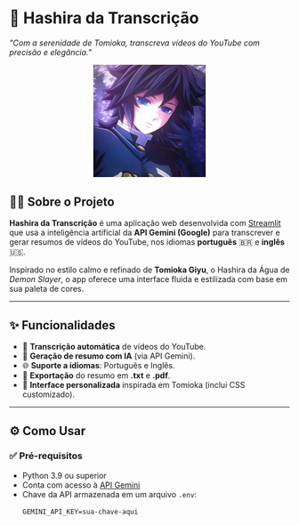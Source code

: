 # 🌊 Hashira da Transcrição

*"Com a serenidade de Tomioka, transcreva vídeos do YouTube com precisão e elegância."*

<p align="center">
  <img src="tomioka.jpg" alt="Tomioka Banner" width="40%" />
</p>

## 🧘‍♂️ Sobre o Projeto

**Hashira da Transcrição** é uma aplicação web desenvolvida com [Streamlit](https://streamlit.io/) que usa a inteligência artificial da **API Gemini (Google)** para transcrever e gerar resumos de vídeos do YouTube, nos idiomas **português** 🇧🇷 e **inglês** 🇺🇸.

Inspirado no estilo calmo e refinado de **Tomioka Giyu**, o Hashira da Água de *Demon Slayer*, o app oferece uma interface fluida e estilizada com base em sua paleta de cores.

---

## ✨ Funcionalidades

- 🔗 **Transcrição automática** de vídeos do YouTube.
- 🧠 **Geração de resumo com IA** (via API Gemini).
- 🌐 **Suporte a idiomas**: Português e Inglês.
- 📄 **Exportação** do resumo em **.txt** e **.pdf**.
- 🎨 **Interface personalizada** inspirada em Tomioka (inclui CSS customizado).

---

## ⚙️ Como Usar

### ✅ Pré-requisitos

- Python 3.9 ou superior
- Conta com acesso à [API Gemini](https://ai.google.dev/)
- Chave da API armazenada em um arquivo `.env`:
  ```env
  GEMINI_API_KEY=sua-chave-aqui
